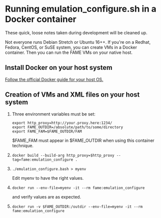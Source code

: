 # Running emulation_configure.sh in a Docker container

These quick, loose notes taken during development will be cleaned up.

Not everyone runs Debian Stretch or Ubuntu 16++.   If you're on a Redhat,
Fedora, CentOS, or SuSE system, you can create VMs in a Docker container.
Then you can run the FAME VMs on your native host.

## Install Docker on your host system

[Follow the official Docker guide for your host OS.](https://docs.docker.com/engine/installation/)

## Creation of VMs and XML files on your host system

1. Three environment variables must be set:

   ```
   export http_proxy=http://your.proxy.here:1234/
   export FAME_OUTDIR=/absolute/path/to/some/directory
   export FAME_FAM=$FAME_OUTDIR/FAM
   ```
   $FAME_FAM must appear in $FAME_OUTDIR when using this container technique.

1. ```docker build --build-arg http_proxy=$http_proxy --tag=fame:emulation_configure .```

1. ```./emulation_configure.bash > myenv```

   Edit myenv to have the right values.

1. ```docker run --env-file=myenv -it --rm fame:emulation_configure```
   
   and verify values are as expected.

1. ```docker run -v $FAME_OUTDIR:/outdir --env-file=myenv -it --rm fame:emulation_configure```

